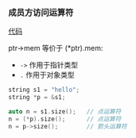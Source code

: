 ### 成员方访问运算符

[代码](../../chapter_4/main_6.cpp)

ptr->mem 等价于 (*ptr).mem: 

- `->` 作用于指针类型
- `.` 作用于对象类型
```c++
string s1 = "hello";
string *p = &s1;

auto n = s1.size();   // 点运算符
n = (*p).size();      // 点运算符
n = p->size();        // 箭头运算符
```